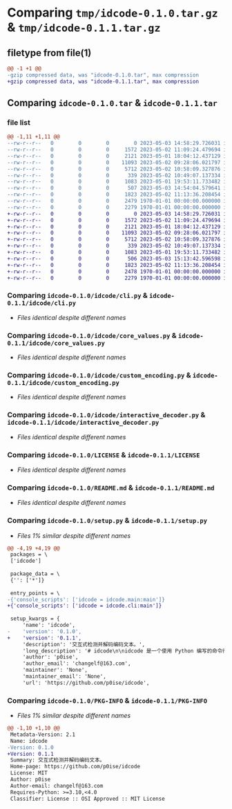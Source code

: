 # Comparing `tmp/idcode-0.1.0.tar.gz` & `tmp/idcode-0.1.1.tar.gz`

## filetype from file(1)

```diff
@@ -1 +1 @@
-gzip compressed data, was "idcode-0.1.0.tar", max compression
+gzip compressed data, was "idcode-0.1.1.tar", max compression
```

## Comparing `idcode-0.1.0.tar` & `idcode-0.1.1.tar`

### file list

```diff
@@ -1,11 +1,11 @@
--rw-r--r--   0        0        0        0 2023-05-03 14:58:29.726031 idcode-0.1.0/idcode/__init__.py
--rw-r--r--   0        0        0     1572 2023-05-02 11:09:24.479694 idcode-0.1.0/idcode/cli.py
--rw-r--r--   0        0        0     2121 2023-05-01 18:04:12.437129 idcode-0.1.0/idcode/core_values.py
--rw-r--r--   0        0        0    11093 2023-05-02 09:28:06.021797 idcode-0.1.0/idcode/custom_encoding.py
--rw-r--r--   0        0        0     5712 2023-05-02 10:58:09.327876 idcode-0.1.0/idcode/interactive_decoder.py
--rw-r--r--   0        0        0      339 2023-05-02 10:49:07.137334 idcode-0.1.0/idcode/preprocessing.py
--rw-r--r--   0        0        0     1083 2023-05-01 19:53:11.733482 idcode-0.1.0/LICENSE
--rw-r--r--   0        0        0      507 2023-05-03 14:54:04.579641 idcode-0.1.0/pyproject.toml
--rw-r--r--   0        0        0     1823 2023-05-02 11:13:36.208454 idcode-0.1.0/README.md
--rw-r--r--   0        0        0     2479 1970-01-01 00:00:00.000000 idcode-0.1.0/setup.py
--rw-r--r--   0        0        0     2279 1970-01-01 00:00:00.000000 idcode-0.1.0/PKG-INFO
+-rw-r--r--   0        0        0        0 2023-05-03 14:58:29.726031 idcode-0.1.1/idcode/__init__.py
+-rw-r--r--   0        0        0     1572 2023-05-02 11:09:24.479694 idcode-0.1.1/idcode/cli.py
+-rw-r--r--   0        0        0     2121 2023-05-01 18:04:12.437129 idcode-0.1.1/idcode/core_values.py
+-rw-r--r--   0        0        0    11093 2023-05-02 09:28:06.021797 idcode-0.1.1/idcode/custom_encoding.py
+-rw-r--r--   0        0        0     5712 2023-05-02 10:58:09.327876 idcode-0.1.1/idcode/interactive_decoder.py
+-rw-r--r--   0        0        0      339 2023-05-02 10:49:07.137334 idcode-0.1.1/idcode/preprocessing.py
+-rw-r--r--   0        0        0     1083 2023-05-01 19:53:11.733482 idcode-0.1.1/LICENSE
+-rw-r--r--   0        0        0      506 2023-05-03 15:13:42.596598 idcode-0.1.1/pyproject.toml
+-rw-r--r--   0        0        0     1823 2023-05-02 11:13:36.208454 idcode-0.1.1/README.md
+-rw-r--r--   0        0        0     2478 1970-01-01 00:00:00.000000 idcode-0.1.1/setup.py
+-rw-r--r--   0        0        0     2279 1970-01-01 00:00:00.000000 idcode-0.1.1/PKG-INFO
```

### Comparing `idcode-0.1.0/idcode/cli.py` & `idcode-0.1.1/idcode/cli.py`

 * *Files identical despite different names*

### Comparing `idcode-0.1.0/idcode/core_values.py` & `idcode-0.1.1/idcode/core_values.py`

 * *Files identical despite different names*

### Comparing `idcode-0.1.0/idcode/custom_encoding.py` & `idcode-0.1.1/idcode/custom_encoding.py`

 * *Files identical despite different names*

### Comparing `idcode-0.1.0/idcode/interactive_decoder.py` & `idcode-0.1.1/idcode/interactive_decoder.py`

 * *Files identical despite different names*

### Comparing `idcode-0.1.0/LICENSE` & `idcode-0.1.1/LICENSE`

 * *Files identical despite different names*

### Comparing `idcode-0.1.0/README.md` & `idcode-0.1.1/README.md`

 * *Files identical despite different names*

### Comparing `idcode-0.1.0/setup.py` & `idcode-0.1.1/setup.py`

 * *Files 1% similar despite different names*

```diff
@@ -4,19 +4,19 @@
 packages = \
 ['idcode']
 
 package_data = \
 {'': ['*']}
 
 entry_points = \
-{'console_scripts': ['idcode = idcode.main:main']}
+{'console_scripts': ['idcode = idcode.cli:main']}
 
 setup_kwargs = {
     'name': 'idcode',
-    'version': '0.1.0',
+    'version': '0.1.1',
     'description': '交互式检测并解码编码文本。',
     'long_description': '# idcode\n\nidcode 是一个使用 Python 编写的命令行工具，用于交互式检测并解码编码文本。它支持命令行输入和文件输入，可以自动检测编码类型和尝试解码，并提供了一个交互式界面来逐步解码编码文本。\n\n## 支持的编码格式\n\nidcode 支持多种编码格式，包括：\n\n- Base85/Base64/Base32\n- Base94/Base92/Base91/Ascii85/AdobeAscii85/Z85/Base58/Base45/Base36/Base8\n- Binary 编码\n- Hex 编码\n- URL 编码\n- HTML 实体编码\n- Quoted-printable 编码\n- 核心价值观编码\n\n## 安装\n\n要使用 idcode，你需要按照以下步骤进行安装：\n\n1. 克隆或下载此仓库。\n2. 确保你已经安装了 Python 3.6 或更高版本。\n3. 在项目目录中，运行以下命令安装依赖：\n\n```sh\npip install -r requirements.txt\n```\n\n或者，使用 `poetry` 来安装依赖：\n\n```sh\npoetry install\n```\n\n## 用法\n\nidcode 支持交互式输入、命令行输入和文件输入来获取编码文本。\n\n### 交互式输入\n\n当不给出任何命令行参数时，程序会在运行后提示你给出目标文本：\n\n```sh\nidcode\n```\n\n### 命令行输入\n\n要使用命令行输入方式来解码编码文本，你可以运行以下命令：\n\n```sh\nidcode -t "编码文本"\n```\n\n其中，`-t` 参数用于指定要解码的文本。\n\n### 文件输入\n\n要使用文件输入方式来解码编码文本，你可以运行以下命令：\n\n```sh\nidcode -f "文件路径"\n```\n\n其中，`-f` 参数用于指定包含编码文本的文件路径。\n\n## 贡献\n\n如果你发现了 bug，或者有改进建议，请随时创建 issue 或者 pull request。我们欢迎任何形式的贡献。\n\n## 许可证\n\nidcode 使用 MIT 许可证。请参阅 LICENSE 文件了解更多详情。',
     'author': 'p0ise',
     'author_email': 'changelf@163.com',
     'maintainer': 'None',
     'maintainer_email': 'None',
     'url': 'https://github.com/p0ise/idcode',
```

### Comparing `idcode-0.1.0/PKG-INFO` & `idcode-0.1.1/PKG-INFO`

 * *Files 1% similar despite different names*

```diff
@@ -1,10 +1,10 @@
 Metadata-Version: 2.1
 Name: idcode
-Version: 0.1.0
+Version: 0.1.1
 Summary: 交互式检测并解码编码文本。
 Home-page: https://github.com/p0ise/idcode
 License: MIT
 Author: p0ise
 Author-email: changelf@163.com
 Requires-Python: >=3.10,<4.0
 Classifier: License :: OSI Approved :: MIT License
```

